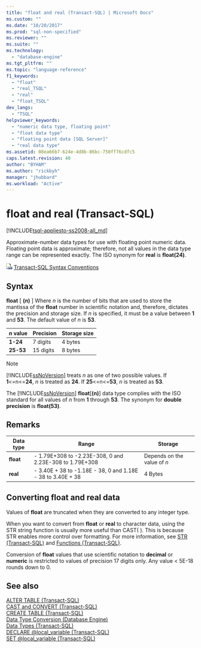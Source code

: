 ```yaml
---
title: "float and real (Transact-SQL) | Microsoft Docs"
ms.custom: ""
ms.date: "10/20/2017"
ms.prod: "sql-non-specified"
ms.reviewer: ""
ms.suite: ""
ms.technology: 
  - "database-engine"
ms.tgt_pltfrm: ""
ms.topic: "language-reference"
f1_keywords: 
  - "float"
  - "real_TSQL"
  - "real"
  - "float_TSQL"
dev_langs: 
  - "TSQL"
helpviewer_keywords: 
  - "numeric data type, floating point"
  - "float data type"
  - "floating point data [SQL Server]"
  - "real data type"
ms.assetid: 08ea66b7-624e-4d8b-86bc-750ff76cdfc5
caps.latest.revision: 40
author: "BYHAM"
ms.author: "rickbyh"
manager: "jhubbard"
ms.workload: "Active"
---
```

# float and real (Transact-SQL)
[!INCLUDE[tsql-appliesto-ss2008-all_md](../../includes/tsql-appliesto-ss2008-all-md.md)]

Approximate-number data types for use with floating point numeric data. Floating point data is approximate; therefore, not all values in the data type range can be represented exactly. The ISO synonym for **real** is **float(24)**.
  
![Topic link icon](../../database-engine/configure-windows/media/topic-link.gif "Topic link icon") [Transact-SQL Syntax Conventions](../../t-sql/language-elements/transact-sql-syntax-conventions-transact-sql.md)
  
## Syntax  
**float** [ **(***n***)** ]
Where *n* is the number of bits that are used to store the mantissa of the **float** number in scientific notation and, therefore, dictates the precision and storage size. If *n* is specified, it must be a value between **1** and **53**. The default value of *n* is **53**.
  
|*n* value|Precision|Storage size|  
|---|---|---|
|**1-24**|7 digits|4 bytes|  
|**25-53**|15 digits|8 bytes|  
  
> [!NOTE]  
>  [!INCLUDE[ssNoVersion](../../includes/ssnoversion-md.md)] treats *n* as one of two possible values. If **1**<=n<=**24**, *n* is treated as **24**. If **25**<=n<=**53**, *n* is treated as **53**.  
  
The [!INCLUDE[ssNoVersion](../../includes/ssnoversion-md.md)] **float**[**(n)**] data type complies with the ISO standard for all values of *n* from **1** through **53**. The synonym for **double precision** is **float(53)**.
  
## Remarks  
  
|Data type|Range|Storage|  
|---|---|---|
|**float**|- 1.79E+308 to -2.23E-308, 0 and 2.23E-308 to 1.79E+308|Depends on the value of *n*|  
|**real**|- 3.40E + 38 to -1.18E - 38, 0 and 1.18E - 38 to 3.40E + 38|4 Bytes|  
  
##  Converting float and real data  
Values of **float** are truncated when they are converted to any integer type.
  
When you want to convert from **float** or **real** to character data, using the STR string function is usually more useful than CAST( ). This is because STR enables more control over formatting. For more information, see [STR &#40;Transact-SQL&#41;](../../t-sql/functions/str-transact-sql.md) and [Functions &#40;Transact-SQL&#41;](../../t-sql/functions/functions.md).
  
Conversion of **float** values that use scientific notation to **decimal** or **numeric** is restricted to values of precision 17 digits only. Any value < 5E-18 rounds down to 0.
  
## See also
[ALTER TABLE &#40;Transact-SQL&#41;](../../t-sql/statements/alter-table-transact-sql.md)  
[CAST and CONVERT &#40;Transact-SQL&#41;](../../t-sql/functions/cast-and-convert-transact-sql.md)  
[CREATE TABLE &#40;Transact-SQL&#41;](../../t-sql/statements/create-table-transact-sql.md)  
[Data Type Conversion &#40;Database Engine&#41;](../../t-sql/data-types/data-type-conversion-database-engine.md)  
[Data Types &#40;Transact-SQL&#41;](../../t-sql/data-types/data-types-transact-sql.md)  
[DECLARE @local_variable &#40;Transact-SQL&#41;](../../t-sql/language-elements/declare-local-variable-transact-sql.md)  
[SET @local_variable &#40;Transact-SQL&#41;](../../t-sql/language-elements/set-local-variable-transact-sql.md)
  
  

